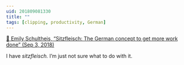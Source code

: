 ```yaml
---
uid: 201809081330
title: ""
tags: [clipping, productivity, German]
---
```


[📌 Emily Schultheis, “Sitzfleisch: The German concept to get more work done” (Sep 3, 2018)](http://www.bbc.com/capital/story/20180903-to-have-sitzfleisch---its-a-professional-compliment)

I have *sitzfleisch.* I’m just not sure what to do with it.

